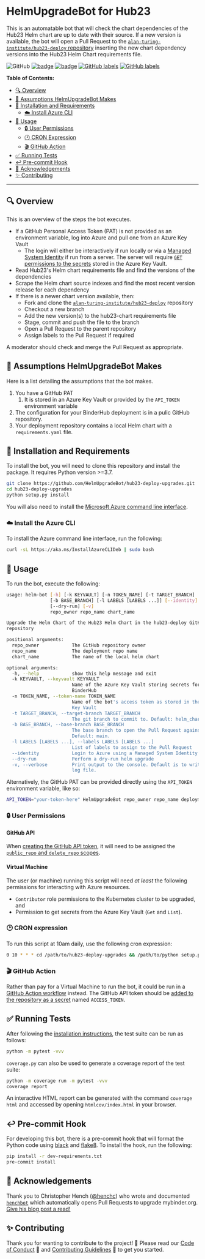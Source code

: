 # HelmUpgradeBot for Hub23

This is an automatable bot that will check the chart dependencies of the Hub23 Helm chart are up to date with their source.
If a new version is available, the bot will open a Pull Request to the [`alan-turing-institute/hub23-deploy` repository](https://github.com/alan-turing-institute/hub23-deploy) inserting the new chart dependency versions into the Hub23 Helm Chart requirements file.

![GitHub](https://img.shields.io/github/license/HelmUpgradeBot/hub23-deploy-upgrades) [![badge](https://img.shields.io/static/v1?label=Code%20of&message=Conduct&color=blueviolet)](CODE_OF_CONDUCT.md) [![badge](https://img.shields.io/static/v1?label=Contributing&message=Guidelines&color=blueviolet)](CONTRIBUTING.md) [![GitHub labels](https://img.shields.io/github/labels/HelmUpgradeBot/hub23-deploy-upgrades/good%20first%20issue)](https://github.com/HelmUpgradeBot/hub23-deploy-upgrades/labels/good%20first%20issue) [![GitHub labels](https://img.shields.io/github/labels/HelmUpgradeBot/hub23-deploy-upgrades/help%20wanted)](https://github.com/HelmUpgradeBot/hub23-deploy-upgrades/labels/help%20wanted)

**Table of Contents:**

- [:mag: Overview](#mag-overview)
- [🤔 Assumptions HelmUpgradeBot Makes](#-assumptions-helmupgradebot-makes)
- [:pushpin: Installation and Requirements](#pushpin-installation-and-requirements)
  - [:cloud: Install Azure CLI](#cloud-install-azure-cli)
- [:children_crossing: Usage](#children_crossing-usage)
  - [:lock: User Permissions](#lock-user-permissions)
  - [:clock2: CRON Expression](#clock2-cron-expression)
  - [:clapper: GitHub Action](#clapper-github-action)
- [:white_check_mark: Running Tests](#white_check_mark-running-tests)
- [:leftwards_arrow_with_hook: Pre-commit Hook](#leftwards_arrow_with_hook-pre-commit-hook)
- [:gift: Acknowledgements](#gift-acknowledgements)
- [:sparkles: Contributing](#sparkles-contributing)

---

## :mag: Overview

This is an overview of the steps the bot executes.

- If a GitHub Personal Access Token (PAT) is not provided as an environment variable, log into Azure and pull one from an Azure Key Vault
  - The login will either be interactively if run locally or via a [Managed System Identity](https://docs.microsoft.com/en-gb/azure/active-directory/managed-identities-azure-resources/overview) if run from a server.
    The server will require [`GET` permissions to the secrets](https://docs.microsoft.com/en-us/azure/key-vault/secrets/about-secrets#secret-access-control) stored in the Azure Key Vault.
- Read Hub23's Helm chart requirements file and find the versions of the dependencies
- Scrape the Helm chart source indexes and find the most recent version release for each dependency
- If there is a newer chart version available, then:
  - Fork and clone the [`alan-turing-institute/hub23-deploy`](https://github.com/alan-turing-institute/hub23-deploy) repository
  - Checkout a new branch
  - Add the new version(s) to the hub23-chart requirements file
  - Stage, commit and push the file to the branch
  - Open a Pull Request to the parent repository
  - Assign labels to the Pull Request if required

A moderator should check and merge the Pull Request as appropriate.

## 🤔 Assumptions HelmUpgradeBot Makes

Here is a list detailing the assumptions that the bot makes.

1. You have a GitHub PAT
   1. It is stored in an Azure Key Vault or provided by the `API_TOKEN` environment variable
2. The configuration for your BinderHub deployment is in a pulic GitHub repository.
3. Your deployment repository contains a local Helm chart with a `requirements.yaml` file.

## :pushpin: Installation and Requirements

To install the bot, you will need to clone this repository and install the package.
It requires Python version >=3.7.

```bash
git clone https://github.com/HelmUpgradeBot/hub23-deploy-upgrades.git
cd hub23-deploy-upgrades
python setup.py install
```

You will also need to install the [Microsoft Azure command line interface](https://docs.microsoft.com/en-us/cli/azure/install-azure-cli?view=azure-cli-latest).

### :cloud: Install the Azure CLI

To install the Azure command line interface, run the following:

```bash
curl -sL https://aka.ms/InstallAzureCLIDeb | sudo bash
```

## :children_crossing: Usage

To run the bot, execute the following:

```bash
usage: helm-bot [-h] [-k KEYVAULT] [-n TOKEN_NAME] [-t TARGET_BRANCH]
                [-b BASE_BRANCH] [-l LABELS [LABELS ...]] [--identity]
                [--dry-run] [-v]
                repo_owner repo_name chart_name

Upgrade the Helm Chart of the Hub23 Helm Chart in the hub23-deploy GitHub
repository

positional arguments:
  repo_owner            The GitHub repository owner
  repo_name             The deployment repo name
  chart_name            The name of the local helm chart

optional arguments:
  -h, --help            show this help message and exit
  -k KEYVAULT, --keyvault KEYVAULT
                        Name of the Azure Key Vault storing secrets for the
                        BinderHub
  -n TOKEN_NAME, --token-name TOKEN_NAME
                        Name of the bot's access token as stored in the Azure
                        Key Vault
  -t TARGET_BRANCH, --target-branch TARGET_BRANCH
                        The git branch to commit to. Default: helm_chart_bump.
  -b BASE_BRANCH, --base-branch BASE_BRANCH
                        The base branch to open the Pull Request against.
                        Default: main.
  -l LABELS [LABELS ...], --labels LABELS [LABELS ...]
                        List of labels to assign to the Pull Request
  --identity            Login to Azure using a Managed System Identity
  --dry-run             Perform a dry-run helm upgrade
  -v, --verbose         Print output to the console. Default is to write to a
                        log file.
```

Alternatively, the GitHub PAT can be provided directly using the `API_TOKEN` environment variable, like so:

```bash
API_TOKEN="your-token-here" HelmUpgradeBot repo_owner repo_name deployment chart_name [--flags]
```

### :lock: User Permissions

#### GitHub API

When [creating the GitHub API token](https://docs.github.com/en/github/authenticating-to-github/creating-a-personal-access-token), it will need to be assigned the [`public_repo` and `delete_repo` scopes](https://docs.github.com/en/developers/apps/scopes-for-oauth-apps#available-scopes).

#### Virtual Machine

The user (or machine) running this script will need _at least_ the following permissions for interacting with Azure resources.

- `Contributor` role permissions to the Kubernetes cluster to be upgraded, and
- Permission to get secrets from the Azure Key Vault (`Get` and `List`).

### :clock2: CRON expression

To run this script at 10am daily, use the following cron expression:

```bash
0 10 * * * cd /path/to/hub23-deploy-upgrades && /path/to/python setup.py install && /path/to/HelmUpgradeBot [--flags]
```

### :clapper: GitHub Action

Rather than pay for a Virtual Machine to run the bot, it could be run in a [GitHub Action workflow](.github/workflows/run-bot.yml) instead.
The GitHub API token should be [added to the repository as a secret](https://docs.github.com/en/actions/configuring-and-managing-workflows/creating-and-storing-encrypted-secrets#creating-encrypted-secrets-for-a-repository) named `ACCESS_TOKEN`.

## :white_check_mark: Running Tests

After following the [installation instructions](#pushpin-installation-and-requirements), the test suite can be run as follows:

```bash
python -m pytest -vvv
```

`coverage.py` can also be used to generate a coverage report of the test suite:

```bash
python -m coverage run -m pytest -vvv
coverage report
```

An interactive HTML report can be generated with the command `coverage html` and accessed by opening `htmlcov/index.html` in your browser.

## :leftwards_arrow_with_hook: Pre-commit Hook

For developing this bot, there is a pre-commit hook that will format the Python code using [black](https://github.com/psf/black) and [flake8](http://flake8.pycqa.org/en/latest/).
To install the hook, run the following:

```bash
pip install -r dev-requirements.txt
pre-commit install
```

## :gift: Acknowledgements

Thank you to Christopher Hench ([@henchc](https://github.com/henchc)) who wrote and documented [`henchbot`](https://github.com/henchbot) which automatically opens Pull Requests to upgrade mybinder.org.
[Give his blog post a read!](https://hackmd.io/qC4ooA5TTn6xA2w-2OLHbA)

## :sparkles: Contributing

Thank you for wanting to contribute to the project! :tada:
Please read our [Code of Conduct](CODE_OF_CONDUCT.md) :purple_heart: and [Contributing Guidelines](CONTRIBUTING.md) :space_invader: to get you started.
